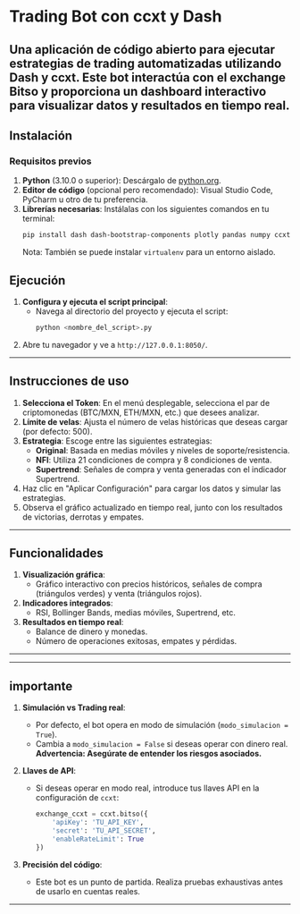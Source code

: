 # Trading Bot con ccxt y Dash

Una aplicación de código abierto para ejecutar estrategias de trading automatizadas utilizando Dash y ccxt. Este bot interactúa con el exchange Bitso y proporciona un dashboard interactivo para visualizar datos y resultados en tiempo real.
---

## Instalación

### Requisitos previos

1. **Python** (3.10.0 o superior): Descárgalo de [python.org](https://www.python.org/).
2. **Editor de código** (opcional pero recomendado): Visual Studio Code, PyCharm u otro de tu preferencia.
3. **Librerías necesarias**: Instálalas con los siguientes comandos en tu terminal:
    ```bash
    pip install dash dash-bootstrap-components plotly pandas numpy ccxt pandas-ta
    ```
    Nota: También se puede instalar `virtualenv` para un entorno aislado.


## Ejecución

1. **Configura y ejecuta el script principal**:
   - Navega al directorio del proyecto y ejecuta el script:
     ```bash
     python <nombre_del_script>.py
     ```
2. Abre tu navegador y ve a `http://127.0.0.1:8050/`.

---

## Instrucciones de uso

1. **Selecciona el Token**: En el menú desplegable, selecciona el par de criptomonedas (BTC/MXN, ETH/MXN, etc.) que desees analizar.
2. **Límite de velas**: Ajusta el número de velas históricas que deseas cargar (por defecto: 500).
3. **Estrategia**: Escoge entre las siguientes estrategias:
   - **Original**: Basada en medias móviles y niveles de soporte/resistencia.
   - **NFI**: Utiliza 21 condiciones de compra y 8 condiciones de venta.
   - **Supertrend**: Señales de compra y venta generadas con el indicador Supertrend.
4. Haz clic en "Aplicar Configuración" para cargar los datos y simular las estrategias.
5. Observa el gráfico actualizado en tiempo real, junto con los resultados de victorias, derrotas y empates.

---

## Funcionalidades

1. **Visualización gráfica**:
   - Gráfico interactivo con precios históricos, señales de compra (triángulos verdes) y venta (triángulos rojos).
2. **Indicadores integrados**:
   - RSI, Bollinger Bands, medias móviles, Supertrend, etc.
3. **Resultados en tiempo real**:
   - Balance de dinero y monedas.
   - Número de operaciones exitosas, empates y pérdidas.

---

---

## importante

1. **Simulación vs Trading real**:
   - Por defecto, el bot opera en modo de simulación (`modo_simulacion = True`).
   - Cambia a `modo_simulacion = False` si deseas operar con dinero real. **Advertencia: Asegúrate de entender los riesgos asociados.**
   
2. **Llaves de API**:
   - Si deseas operar en modo real, introduce tus llaves API en la configuración de `ccxt`:
     ```python
     exchange_ccxt = ccxt.bitso({
         'apiKey': 'TU_API_KEY',
         'secret': 'TU_API_SECRET',
         'enableRateLimit': True
     })
     ```

3. **Precisión del código**:
   - Este bot es un punto de partida. Realiza pruebas exhaustivas antes de usarlo en cuentas reales.

---


